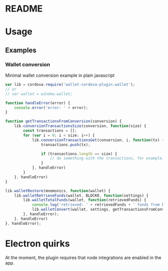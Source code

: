 # README

# Usage

## Examples

### Wallet conversion

Minimal wallet conversion example in plain javascript

``` js
var lib = cordova.require('wallet-cordova-plugin.wallet');
// or 
// var wallet = window.wallet;

function handleError(error) {
    console.error('error: ' + error);
}

function getTransactionsFromConversion(conversion) {
    lib.conversionTransactionsSize(conversion, function(size) {
        const transactions = [];
        for (var i = 0; i < size; i++) {
            lib.conversionTransactionsGet(conversion, i, function(tx) {
                transactions.push(tx);

                if (transactions.length == size) {
                    // do something with the transactions, for example, POST to jormungandr
                }
            }, handleError)
        }
    }, handleError)
}

lib.walletRestore(mnemonics, function(wallet) {
    lib.walletRetrieveFunds(wallet, BLOCK0, function(settings) {
        lib.walletTotalFunds(wallet, function(retrievedFunds) {
            console.log('retrieved: ' + retrievedFunds + ' funds from block0');
            lib.walletConvert(wallet, settings, getTransactionsFromConversion, handleError)
        }, handleError);
    }, handleError)
}, handleError);
```

# Electron quirks

At the moment, the plugin requires that node integrations are enabled in the app.

